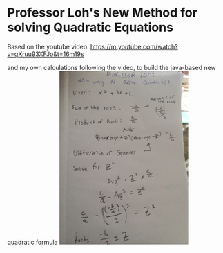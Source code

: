 # Professor Loh's New Method for solving Quadratic Equations

Based on the youtube video: https://m.youtube.com/watch?v=qXruu93XFJo&t=16m19s

and my own calculations following the video, to build the java-based new quadratic formula
<img src="https://github.com/daminals/Precalc-Projects/blob/master/Professor%20Lohs%20Quadratic%20Formula/images/1.JPG" width=300>

